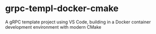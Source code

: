 # grpc-templ-docker-cmake
A gRPC template project using VS Code, building in a Docker container development environment with modern CMake

